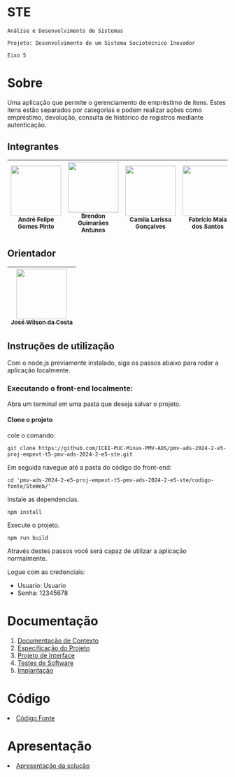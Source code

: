 # STE
`Análise e Desenvolvimento de Sistemas`

`Projeto: Desenvolvimento de um Sistema Sociotécnico Inovador`

`Eixo 5`
# Sobre

Uma aplicação que permite o gerenciamento de empréstimo de itens. Estes itens estão separados por categorias e podem realizar ações como empréstimo, devolução, consulta de histórico de registros mediante autenticação.

## Integrantes

| [<img src="https://avatars.githubusercontent.com/u/81164040?v=4" width=115><br><sub>André Felipe Gomes Pinto</sub>](https://github.com/Gaudh) | [<img src="https://avatars.githubusercontent.com/u/57053841?v=4" width=115><br><sub>Brendon Guimarães Antunes</sub>](https://github.com/BrendonGuima) | [<img src="https://avatars.githubusercontent.com/u/114198140?v=4" width=115><br><sub>Camila Larissa Gonçalves</sub>](https://github.com/uaicamilalarissa) | [<img src="https://avatars.githubusercontent.com/u/114435981?v=4" width=115><br><sub>Fabrício Maia dos Santos</sub>](https://github.com/FabricioMaia) | [<img src="https://avatars.githubusercontent.com/u/114194318?v=4" width=115><br><sub>Jansem Wallemberg Torquetti Maia</sub>](https://github.com/JansemWall) |
| :---: | :---: | :---: | :---: | :---: |

## Orientador

| [<img src="https://avatars.githubusercontent.com/u/86679366?v=4" width=115><br><sub>José Wilson da Costa</sub>](https://github.com/jwcosta01)|
| :---: |

## Instruções de utilização
Com o node.js previamente instalado, siga os passos abaixo para rodar a aplicação localmente.

### Executando o front-end localmente:
Abra um terminal em uma pasta que deseja salvar o projeto.

#### Clone o projeto
cole o comando:
```
git clone https://github.com/ICEI-PUC-Minas-PMV-ADS/pmv-ads-2024-2-e5-proj-empext-t5-pmv-ads-2024-2-e5-ste.git
```

Em seguida navegue até a pasta do código do front-end:
```
cd 'pmv-ads-2024-2-e5-proj-empext-t5-pmv-ads-2024-2-e5-ste/codigo-fonte/SteWeb/'
```

Instale as dependencias.
```
npm install
```

Execute o projeto.
```
npm run build
```
Através destes passos você será capaz de utilizar a aplicação normalmente.

Logue com as credenciais:
- Usuario: Usuario
- Senha: 12345678
# Documentação

<ol>
<li><a href="docs/01-Documentação de Contexto.md"> Documentação de Contexto</a></li>
<li><a href="docs/02-Especificação do Projeto.md"> Especificação do Projeto</a></li>
<li><a href="docs/03-Projeto de Interface.md"> Projeto de Interface</a></li>
<li><a href="docs/04-Testes de Software.md"> Testes de Software</a></li>
<li><a href="docs/05-Implantação.md"> Implantação</a></li>
</ol>

# Código

<li><a href="src/README.md"> Código Fonte</a></li>

# Apresentação

<li><a href="presentation/README.md"> Apresentação da solução</a></li>
